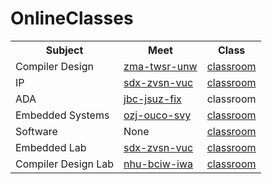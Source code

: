 # OnlineClasses
<!DOCTYPE html>
<html>
<head>
</head>
<body>
<table>
  <tr>
    <th>Subject</th>
    <th>Meet</th>
    <th>Class</th>
  </tr>
  <tr>
    <td>Compiler Design</td>
    <td><a href = "http://meet.google.com/zma-twsr-unw">zma-twsr-unw</a></td>
    <td><a href = "https://classroom.google.com/c/Mjc0ODg3MDI0Njgw">classroom</a></td>
  </tr>
  <tr>
    <td>IP</td>
    <td><a href = "https://meet.google.com/sdx-zvsn-vuc">sdx-zvsn-vuc</a></td>
    <td><a href = "https://classroom.google.com/c/Mjc0NzAzNzQ1MDgz">classroom</a></td>
  </tr>
  <tr>
    <td>ADA</td>
    <td><a href = "https://meet.google.com/jbc-jsuz-fix">jbc-jsuz-fix</a></td>
    <td>classroom</td>
  </tr>
  <tr>
    <td>Embedded Systems</td>
    <td><a href = "https://meet.google.com/ozj-ouco-svy">ozj-ouco-svy</a></td>
    <td><a href = "https://classroom.google.com/c/Mjc0NzMzNzcwNTQy">classroom</a></td>
  </tr>
  <tr>
    <td>Software</td>
    <td>None</td>
    <td><a href = "https://classroom.google.com/c/Mjc0NTM4MTQ0NDgy">classroom</a></td>
  </tr>
  <tr>
    <td>Embedded Lab</td>
    <td><a href = "https://meet.google.com/sdx-zvsn-vuc">sdx-zvsn-vuc</a></td>
    <td><a href = "https://classroom.google.com/c/Mjc3NzM4MzE1MTA2">classroom</a></td>
  </tr>
  <tr>
    <td>Compiler Design Lab</td>
    <td><a href = "https://meet.google.com/nhu-bciw-iwa">nhu-bciw-iwa</a></td>
    <td><a href = "https://classroom.google.com/c/Mjc0NTA0MzAyMjI5">classroom</a></td>
  </tr>
  
</table>
</body>
</html>
